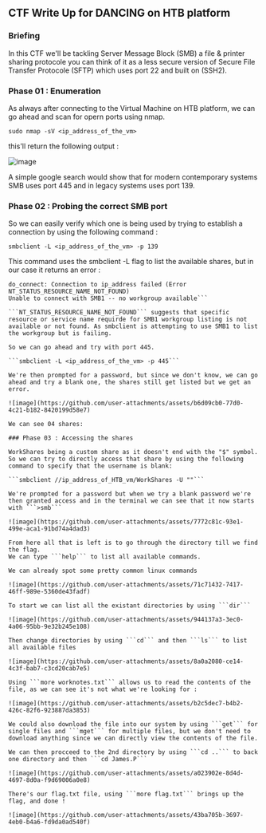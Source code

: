## CTF Write Up for DANCING on HTB platform


### Briefing
In this CTF we'll be tackling Server Message Block (SMB) a file & printer sharing protocole you can think of it as a less secure version of Secure File Transfer Protocole (SFTP) which uses port 22 and built on (SSH2).

### Phase 01 : Enumeration
As always after connecting to the Virtual Machine on HTB platform, we can go ahead and scan for opern ports using nmap.

```sudo nmap -sV <ip_address_of_the_vm>```

this'll return the following output :

![image](https://github.com/user-attachments/assets/78c6d8b2-acef-4cff-b433-46a2c6c5b99d)

A simple google search would show that for modern contemporary systems SMB uses port 445 and in legacy systems uses port 139.

### Phase 02 : Probing the correct SMB port

So we can easily verify which one is being used by trying to establish a connection by using the following command :

```smbclient -L <ip_address_of_the_vm> -p 139```

This command uses the smbclient -L flag to list the available shares, but in our case it returns an error :

```Reconnecting with SMB1 for workgroup listing.
do_connect: Connection to ip_address failed (Error NT_STATUS_RESOURCE_NAME_NOT_FOUND)
Unable to connect with SMB1 -- no workgroup available```

```NT_STATUS_RESOURCE_NAME_NOT_FOUND``` suggests that specific resource or service name requirde for SMB1 workgroup listing is not available or not found. As smbclient is attempting to use SMB1 to list the workgroup but is failing.

So we can go ahead and try with port 445.

```smbclient -L <ip_address_of_the_vm> -p 445```

We're then prompted for a password, but since we don't know, we can go ahead and try a blank one, the shares still get listed but we get an error.

![image](https://github.com/user-attachments/assets/b6d09cb0-77d0-4c21-b182-8420199d58e7)

We can see 04 shares:

### Phase 03 : Accessing the shares

WorkShares being a custom share as it doesn't end with the "$" symbol.
So we can try to directly access that share by using the following command to specify that the username is blank:

```smbclient //ip_address_of_HTB_vm/WorkShares -U ""``` 

We're prompted for a password but when we try a blank password we're then granted access and in the terminal we can see that it now starts with ```>smb```

![image](https://github.com/user-attachments/assets/7772c81c-93e1-499e-aca1-91bd74a4dad3)

From here all that is left is to go through the directory till we find the flag.
We can type ```help``` to list all available commands.

We can already spot some pretty common linux commands

![image](https://github.com/user-attachments/assets/71c71432-7417-46ff-989e-5360de43fadf)

To start we can list all the existant directories by using ```dir```

![image](https://github.com/user-attachments/assets/944137a3-3ec0-4a06-95bb-9e32b245e108)

Then change directories by using ```cd``` and then ```ls``` to list all available files

![image](https://github.com/user-attachments/assets/8a0a2080-ce14-4c3f-bab7-c3cd20cab7e5)

Using ```more worknotes.txt``` allows us to read the contents of the file, as we can see it's not what we're looking for :

![image](https://github.com/user-attachments/assets/b2c5dec7-b4b2-426c-82f6-923887da3853)

We could also download the file into our system by using ```get``` for single files and ```mget``` for multiple files, but we don't need to download anything since we can directly view the contents of the file.

We can then procceed to the 2nd directory by using ```cd ..``` to back one directory and then ```cd James.P```

![image](https://github.com/user-attachments/assets/a023902e-8d4d-4697-8d0a-f9d69006a0e8)

There's our flag.txt file, using ```more flag.txt``` brings up the flag, and done !

![image](https://github.com/user-attachments/assets/43ba705b-3697-4eb0-b4a6-fd9da0ad540f)
